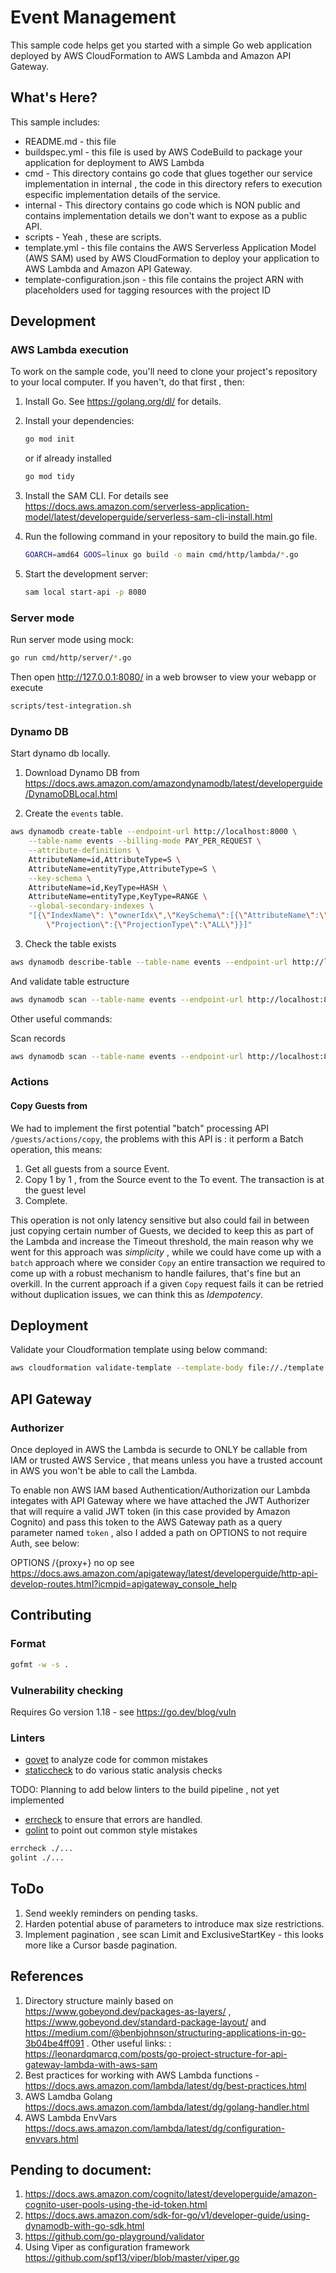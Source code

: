 # Event Management

This sample code helps get you started with a simple Go web application deployed by AWS CloudFormation to AWS Lambda and 
Amazon API Gateway.

## What's Here?

This sample includes:

* README.md - this file
* buildspec.yml - this file is used by AWS CodeBuild to package your
  application for deployment to AWS Lambda
* cmd - This directory contains go code that glues together our service implementation in internal , the code in this directory refers to execution especific implementation details of the service.
* internal - This directory contains go code  which is NON public and contains implementation details we don't want to expose as a public API.
* scripts - Yeah , these are scripts.
* template.yml - this file contains the AWS Serverless Application Model (AWS SAM) used
  by AWS CloudFormation to deploy your application to AWS Lambda and Amazon API
  Gateway.
* template-configuration.json - this file contains the project ARN with placeholders used for tagging resources with the project ID  

## Development

### AWS Lambda execution

To work on the sample code, you'll need to clone your project's repository to your
local computer. If you haven't, do that first , then:

1. Install Go.  See https://golang.org/dl/ for details.

1. Install your dependencies:

    ```bash
    go mod init
    ```

    or if already installed

    ```bash
    go mod tidy
    ```

1. Install the SAM CLI. For details see https://docs.aws.amazon.com/serverless-application-model/latest/developerguide/serverless-sam-cli-install.html

1. Run the following command in your repository to build the main.go file.

    ```bash
    GOARCH=amd64 GOOS=linux go build -o main cmd/http/lambda/*.go
    ```

1. Start the development server:

    ```bash
    sam local start-api -p 8080
    ```

### Server mode

Run server mode using mock:

```bash
go run cmd/http/server/*.go
```

Then open http://127.0.0.1:8080/ in a web browser to view your webapp or execute

  ```bash
  scripts/test-integration.sh
  ```

### Dynamo DB

Start dynamo db locally.

1. Download Dynamo DB from  https://docs.aws.amazon.com/amazondynamodb/latest/developerguide/DynamoDBLocal.html

2. Create the `events` table.

```bash
aws dynamodb create-table --endpoint-url http://localhost:8000 \
	--table-name events --billing-mode PAY_PER_REQUEST \
	--attribute-definitions \
	AttributeName=id,AttributeType=S \
	AttributeName=entityType,AttributeType=S \
	--key-schema \
	AttributeName=id,KeyType=HASH \
	AttributeName=entityType,KeyType=RANGE \
	--global-secondary-indexes \
	"[{\"IndexName\": \"ownerIdx\",\"KeySchema\":[{\"AttributeName\":\"entityType\",\"KeyType\":\"HASH\"}], \
        \"Projection\":{\"ProjectionType\":\"ALL\"}}]"
```

3. Check the table exists

```bash
aws dynamodb describe-table --table-name events --endpoint-url http://localhost:800
```

And validate table estructure

```bash
aws dynamodb scan --table-name events --endpoint-url http://localhost:8000
```

Other useful commands:

Scan records

```bash
aws dynamodb scan --table-name events --endpoint-url http://localhost:8000
```

### Actions

#### Copy Guests from

We had to implement the first potential "batch" processing API `/guests/actions/copy`, the 
problems with this API is : it perform a Batch operation, this means:

1. Get all guests from a source Event.
2. Copy 1 by 1 , from the Source event to the To event. The transaction is at the
guest level
3. Complete.

This operation is not only latency sensitive but also could fail in between just copying certain
number of Guests, we decided to keep this as part of the Lambda and increase the Timeout threshold,
the main reason why we went for this approach was *simplicity* , while we could
have come up with a `batch` approach where we consider `Copy` an entire transaction
we required to come up with a robust mechanism to handle failures, that's fine
but an overkill. In the current approach if a given  `Copy` request fails it can
be retried without duplication issues, we can think this as *Idempotency*.

## Deployment

Validate your Cloudformation template using below command:

```bash
aws cloudformation validate-template --template-body file://./template.yml
```

## API Gateway

### Authorizer

Once deployed in AWS the Lambda is securde to ONLY be callable from IAM or trusted AWS Service , that means unless you have a trusted account in AWS you
won't be able to call the Lambda.

To enable non AWS IAM based Authentication/Authorization our Lambda integates with API Gateway where we have attached the JWT Authorizer that will require a valid JWT token (in this case provided by Amazon Cognito) and pass this token to the AWS Gateway path as a query parameter named `token` , also I added a path on OPTIONS to not require Auth, see below:

OPTIONS /{proxy+} no op see https://docs.aws.amazon.com/apigateway/latest/developerguide/http-api-develop-routes.html?icmpid=apigateway_console_help

## Contributing

### Format

```bash
gofmt -w -s .
```

### Vulnerability checking

Requires Go version 1.18 - see https://go.dev/blog/vuln

### Linters

* [govet](https://golang.org/cmd/vet/) to analyze code for common mistakes
* [staticcheck](https://staticcheck.io/) to do various static analysis checks

TODO: Planning to add below linters to the build pipeline , not yet implemented

* [errcheck](https://github.com/kisielk/errcheck) to ensure that errors are handled.
* [golint](https://github.com/golang/lint) to point out common style mistakes

```bash
errcheck ./...
golint ./...
```

## ToDo

1. Send weekly reminders on pending tasks.
1. Harden potential abuse of parameters to introduce max size restrictions.
1. Implement pagination , see scan Limit and ExclusiveStartKey - this looks more like a Cursor basde pagination.

## References

1. Directory structure mainly based on https://www.gobeyond.dev/packages-as-layers/ , https://www.gobeyond.dev/standard-package-layout/ and  https://medium.com/@benbjohnson/structuring-applications-in-go-3b04be4ff091 . Other useful links:   : https://leonardqmarcq.com/posts/go-project-structure-for-api-gateway-lambda-with-aws-sam 
1. Best practices for working with AWS Lambda functions - https://docs.aws.amazon.com/lambda/latest/dg/best-practices.html
1. AWS Lamdba Golang https://docs.aws.amazon.com/lambda/latest/dg/golang-handler.html
1. AWS Lambda EnvVars https://docs.aws.amazon.com/lambda/latest/dg/configuration-envvars.html

## Pending to document:

1. https://docs.aws.amazon.com/cognito/latest/developerguide/amazon-cognito-user-pools-using-the-id-token.html
1. https://docs.aws.amazon.com/sdk-for-go/v1/developer-guide/using-dynamodb-with-go-sdk.html
1. https://github.com/go-playground/validator
1. Using Viper as configuration framework https://github.com/spf13/viper/blob/master/viper.go